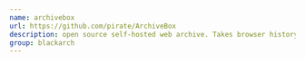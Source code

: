 ```yaml
---
name: archivebox
url: https://github.com/pirate/ArchiveBox
description: open source self-hosted web archive. Takes browser history/bookmarks/Pocket/Pinboard/etc., saves HTML, JS, PDFs, media, and more. URL : https://github.com/pirate/ArchiveBox Groups : blackarch blackarch-misc blackarch-webapp
group: blackarch
---
```

